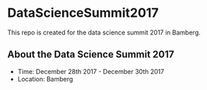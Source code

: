 # DataScienceSummit2017
This repo is created for the data science summit 2017 in Bamberg.

## About the Data Science Summit 2017
- Time: December 28th 2017 - December 30th 2017
- Location: Bamberg
